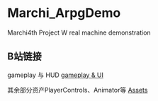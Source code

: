 # Marchi_ArpgDemo
 Marchi4th Project W real machine demonstration
## B站链接
 gameplay 与 HUD 
 [gameplay & UI](https://www.bilibili.com/video/BV1RW4y1q7dH)
 
 其余部分资产PlayerControls、Animator等
 [Assets](https://www.bilibili.com/video/BV1FK411f7B4)

